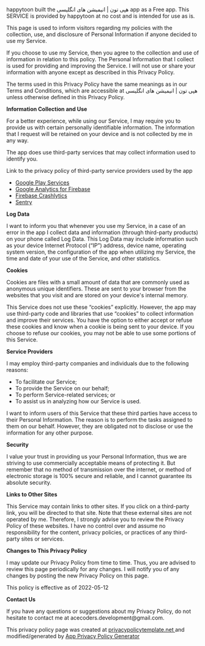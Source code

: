 <div id="content"> <p>                   happytoon built the هپی تون | انیمیشن های انگلیسی app as                   a Free app. This SERVICE is provided by                   happytoon at no cost and is intended for use as                   is.                 </p> <p>                   This page is used to inform visitors regarding my                   policies with the collection, use, and disclosure of Personal                   Information if anyone decided to use my Service.                 </p> <p>                   If you choose to use my Service, then you agree to                   the collection and use of information in relation to this                   policy. The Personal Information that I collect is                   used for providing and improving the Service. I will not use or share your information with                   anyone except as described in this Privacy Policy.                 </p> <p>                   The terms used in this Privacy Policy have the same meanings                   as in our Terms and Conditions, which are accessible at                   هپی تون | انیمیشن های انگلیسی unless otherwise defined in this Privacy Policy.                 </p> <p><strong>Information Collection and Use</strong></p> <p>                   For a better experience, while using our Service, I                   may require you to provide us with certain personally                   identifiable information. The information that                   I request will be retained on your device and is not collected by me in any way.                 </p> <div><p>                     The app does use third-party services that may collect                     information used to identify you.                   </p> <p>                     Link to the privacy policy of third-party service providers used                     by the app                   </p> <ul><li><a href="https://www.google.com/policies/privacy/" rel="noopener noreferrer" target="_blank">Google Play Services</a></li><!-- --><li><a href="https://firebase.google.com/policies/analytics" rel="noopener noreferrer" target="_blank">Google Analytics for Firebase</a></li><li><a href="https://firebase.google.com/support/privacy/" rel="noopener noreferrer" target="_blank">Firebase Crashlytics</a></li><!-- --><!-- --><!-- --><!-- --><!-- --><!-- --><!-- --><!-- --><!-- --><!-- --><!-- --><!-- --><li><a href="https://sentry.io/privacy/" rel="noopener noreferrer" target="_blank">Sentry</a></li><!-- --><!-- --><!-- --><!-- --><!-- --><!-- --><!-- --><!-- --><!-- --><!-- --><!-- --></ul></div> <p><strong>Log Data</strong></p> <p>                   I want to inform you that whenever you                   use my Service, in a case of an error in the app                   I collect data and information (through third-party                   products) on your phone called Log Data. This Log Data may                   include information such as your device Internet Protocol                   (“IP”) address, device name, operating system version, the                   configuration of the app when utilizing my Service,                   the time and date of your use of the Service, and other                   statistics.                 </p> <p><strong>Cookies</strong></p> <p>                   Cookies are files with a small amount of data that are                   commonly used as anonymous unique identifiers. These are sent                   to your browser from the websites that you visit and are                   stored on your device's internal memory.                 </p> <p>                   This Service does not use these “cookies” explicitly. However,                   the app may use third-party code and libraries that use                   “cookies” to collect information and improve their services.                   You have the option to either accept or refuse these cookies                   and know when a cookie is being sent to your device. If you                   choose to refuse our cookies, you may not be able to use some                   portions of this Service.                 </p> <p><strong>Service Providers</strong></p> <p>                   I may employ third-party companies and                   individuals due to the following reasons:                 </p> <ul><li>To facilitate our Service;</li> <li>To provide the Service on our behalf;</li> <li>To perform Service-related services; or</li> <li>To assist us in analyzing how our Service is used.</li></ul> <p>                   I want to inform users of this Service                   that these third parties have access to their Personal                   Information. The reason is to perform the tasks assigned to                   them on our behalf. However, they are obligated not to                   disclose or use the information for any other purpose.                 </p> <p><strong>Security</strong></p> <p>                   I value your trust in providing us your                   Personal Information, thus we are striving to use commercially                   acceptable means of protecting it. But remember that no method                   of transmission over the internet, or method of electronic                   storage is 100% secure and reliable, and I cannot                   guarantee its absolute security.                 </p> <p><strong>Links to Other Sites</strong></p> <p>                   This Service may contain links to other sites. If you click on                   a third-party link, you will be directed to that site. Note                   that these external sites are not operated by me.                   Therefore, I strongly advise you to review the                   Privacy Policy of these websites. I have                   no control over and assume no responsibility for the content,                   privacy policies, or practices of any third-party sites or                   services.                 </p>  <p><strong>Changes to This Privacy Policy</strong></p> <p>                   I may update our Privacy Policy from                   time to time. Thus, you are advised to review this page                   periodically for any changes. I will                   notify you of any changes by posting the new Privacy Policy on                   this page.                 </p> <p>This policy is effective as of 2022-05-12</p> <p><strong>Contact Us</strong></p> <p>                   If you have any questions or suggestions about my                   Privacy Policy, do not hesitate to contact me at acecoders.development@gmail.com.                 </p> <p>This privacy policy page was created at <a href="https://privacypolicytemplate.net" rel="noopener noreferrer" target="_blank">privacypolicytemplate.net </a>and modified/generated by <a href="https://app-privacy-policy-generator.nisrulz.com/" rel="noopener noreferrer" target="_blank">App Privacy Policy Generator</a></p></div>
